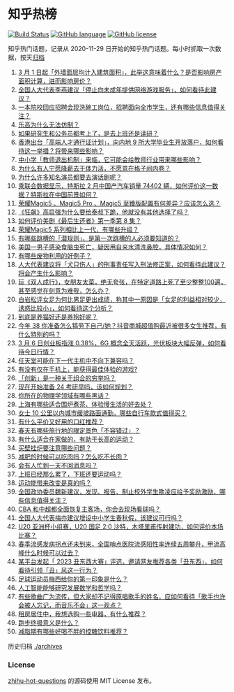 # 知乎热榜
[![Build Status](https://github.com/ToWeLong/zhihu-hot-questions/workflows/CI/badge.svg)](https://github.com/ToWeLong/zhihu-hot-questions/actions)
[![GitHub language](https://img.shields.io/badge/language-golang-orange.svg)](https://golang.org/)
[![GitHub license](https://img.shields.io/github/license/ToWeLong/zhihu-hot-questions)](https://github.com/ToWeLong/zhihu-hot-questions/blob/main/LICENSE)

知乎热门话题，记录从 2020-11-29 日开始的知乎热门话题。每小时抓取一次数据，按天[归档](./archives)

<!-- BEGIN -->

1. [3 月 1 日起「外墙面层均计入建筑面积」，此举这意味着什么？是否影响房产面积计算，进而影响房价？](https://www.zhihu.com/question/587580594)
1. [全国人大代表李燕建议「停止向未成年提供网络游戏服务」，如何看待此建议？](https://www.zhihu.com/question/587681635)
1. [一本院校回应招聘会现洗碗工岗位，招聘面向全市学生，还有哪些信息值得关注？](https://www.zhihu.com/question/587821533)
1. [乐高为什么无法仿制？](https://www.zhihu.com/question/35558370)
1. [如果研究生和公务员都考上了，是去上班还是读研？](https://www.zhihu.com/question/587186525)
1. [香港出台「高端人才通行证计划」，向内地 9 所大学毕业生开放落户，如何看待这一举措？将带来哪些影响？](https://www.zhihu.com/question/587865322)
1. [中小学「教师退出机制」来临，它可能会给教师行业带来哪些影响？](https://www.zhihu.com/question/587883968)
1. [为什么有人宁愿降薪去干体力活，不愿意在格子间内卷？](https://www.zhihu.com/question/586742537)
1. [为什么许多知名演员都要去演话剧呢？](https://www.zhihu.com/question/306573807)
1. [乘联会数据显示，特斯拉 2 月中国产汽车销量 74402 辆，如何评价这一数据？特斯拉在中国前景如何？](https://www.zhihu.com/question/587344317)
1. [荣耀Magic5 、Magic5 Pro 、Magic5 至臻版配置有何差异？应该怎么选？](https://www.zhihu.com/question/587901049)
1. [《狂飙》高启强为什么要给泰叔下跪，他就没有其他选择了吗？](https://www.zhihu.com/question/587687686)
1. [如何评价美剧《最后生还者》第一季第 8 集？](https://www.zhihu.com/question/587820923)
1. [荣耀Magic5 系列相比上一代，有哪些升级？](https://www.zhihu.com/question/587917876)
1. [有哪些跳槽的「潜规则」，是第一次跳槽的人必须要知道的？](https://www.zhihu.com/question/586878180)
1. [美国一男子感染食脑虫死亡，疑因用自来水清洗鼻腔，具体情况如何？](https://www.zhihu.com/question/587483178)
1. [有哪些废物利用的好例子？](https://www.zhihu.com/question/20898274)
1. [人大代表建议将「犬只伤人」的刑事责任写入刑法修正案，如何看待此建议？将会产生什么影响？](https://www.zhihu.com/question/587862054)
1. [玩《双人成行》，女朋友太菜，绝无夸张，在特定道路上死了至少整整100遍，甚至感觉在刻意为难我，怎么办？](https://www.zhihu.com/question/452785716)
1. [白岩松评女足为何比男足更出成绩，称其中一原因是「女足的利益相对较少，诱惑比较小」，如何看待这个分析？](https://www.zhihu.com/question/587812387)
1. [到底是养猫好还是养狗好呢？](https://www.zhihu.com/question/587301434)
1. [今年 38 你准备怎么犒劳下自己/她？抖音商城超值购最近被很多女生推荐，有什么特别的吗？](https://www.zhihu.com/question/587497074)
1. [3 月 6 日创业板指涨 0.38%，6G 概念全天活跃，光伏板块大幅反弹，如何看待今日行情？](https://www.zhihu.com/question/587831648)
1. [任天堂可能在下一代主机中不向下兼容吗？](https://www.zhihu.com/question/587070439)
1. [有没有仅在手机上，能获得最佳体验的游戏?](https://www.zhihu.com/question/580821742)
1. [「创新」是一种关于组合的穷举吗？](https://www.zhihu.com/question/586900112)
1. [现在开始准备 24 考研早吗，该如何规划？](https://www.zhihu.com/question/543214975)
1. [你所在的物理学领域有哪些黑话？](https://www.zhihu.com/question/410499049)
1. [上海有哪些适合围炉煮茶、体验慢生活的好去处？](https://www.zhihu.com/question/583815504)
1. [女士 10 公里以内城市缓坡路面通勤，哪些自行车款式值得买？](https://www.zhihu.com/question/586824553)
1. [有什么平价又好用的口红推荐？](https://www.zhihu.com/question/586827796)
1. [春天有哪些旅行地的限定景色「不容错过」？](https://www.zhihu.com/question/585170154)
1. [有什么适合在家做的，有助于长高的运动？](https://www.zhihu.com/question/586816073)
1. [买壁挂炉要注意哪些问题？](https://www.zhihu.com/question/584471698)
1. [减肥的时候可以吃肉吗？怎么吃不长肉？](https://www.zhihu.com/question/586428698)
1. [会有人忙到一天不回消息吗？](https://www.zhihu.com/question/587721983)
1. [上班已经那么累了，下班还要运动吗？](https://www.zhihu.com/question/586300544)
1. [运动能带来改变是真的吗？](https://www.zhihu.com/question/586768071)
1. [全国政协委员魏新建议，发现、报告、制止校外学生欺凌应给予奖励激励，哪些信息值得关注？](https://www.zhihu.com/question/587882090)
1. [CBA 和中超都全面恢复主客场，你会去现场看球吗？](https://www.zhihu.com/question/587292907)
1. [全国人大代表梅亦建议增设中小学生春秋假，该建议可行吗？](https://www.zhihu.com/question/587877857)
1. [U20 亚洲杯小组赛，U20 国足 2:0 沙特，木塔里甫传射建功，如何评价本场比赛？](https://www.zhihu.com/question/587897032)
1. [春季流感发病拐点还未到来，全国哨点医院流感阳性率连续五周攀升，甲流高峰什么时候可以过去？](https://www.zhihu.com/question/587821171)
1. [某平台发起「 2023 丑东西大赛」评选，邀请网友推荐各类「丑东西」，如何看待引领「丑」风这一行为？](https://www.zhihu.com/question/587126096)
1. [足球运动员梅西给你的第一印象是什么？](https://www.zhihu.com/question/575748343)
1. [人工智能能够研究发展数学和哲学吗？](https://www.zhihu.com/question/413552492)
1. [有些歌曲广为流传，但大家却不记得原唱歌手的姓名，应如何看待「歌手也许会被人忘记，而音乐不会」这一观点？](https://www.zhihu.com/question/587849087)
1. [租房居住中，我想选购一些电器，有什么推荐？](https://www.zhihu.com/question/584235480)
1. [跑步终极意义是什么？](https://www.zhihu.com/question/586434517)
1. [减脂期有哪些好喝不胖的控糖饮料推荐？](https://www.zhihu.com/question/585692221)

<!-- END -->

历史归档 [./archives](./archives)


### License
[zhihu-hot-questions](https://github.com/towelong/zhihu-hot-questions) 的源码使用 MIT License 发布。